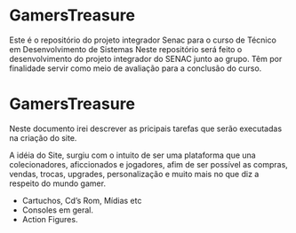 # GamersTreasure
Este é o repositório do projeto integrador Senac para o curso de Técnico em Desenvolvimento de Sistemas
Neste repositório será feito o desenvolvimento do projeto integrador do SENAC junto ao grupo. Têm por finalidade servir como meio de avaliação para a conclusão do curso.
<br>
<h1>GamersTreasure</h1>
<p>Neste documento irei descrever as pricipais tarefas que serão executadas na criação do site.</p>
<p>A idéia do Site, surgiu com o intuito de ser uma plataforma que una colecionadores, aficcionados e jogadores, afim de ser possível as compras, vendas, trocas, upgrades, personalização e muito mais no que diz a respeito do mundo gamer.</p>
<ul>
  <li>Cartuchos, Cd’s Rom, Mídias etc</li>
  <li>Consoles em geral.</li>
  <li>Action Figures.</li>
</ul>
